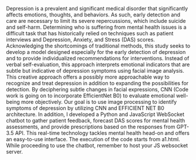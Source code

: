 Depression is a prevalent and significant medical disorder that significantly affects emotions,  thoughts, and behaviors. As such, early detection and care are necessary to limit its severe repercussions, which include suicide and self-harm. 
Determining who is suffering from mental health issues is a difficult task that has historically relied on techniques such as patient interviews and Depression, Anxiety, and Stress (DAS) scores.
Acknowledging the shortcomings of traditional methods, this study seeks to develop a model designed especially for the early detection of depression and to provide individualized recommendations for interventions. 
Instead of verbal self-evaluation, this approach interprets emotional indicators that are subtle but indicative of depression symptoms using facial image analysis.  
This creative approach offers a possibly more approachable way to recognize and treat depression in addition to expanding the possibilities for detection. 
By deciphering subtle changes in facial expressions, CNN (Code work is going on to incorporate EfficientNet B0) to evaluate emotional well-being more objectively. 
Our goal is to use image processing to identify symptoms of depression by utilizing CNN and EFFICIENT NET B0 architecture. 
In addition, I developed a Python and JavaScript WebSocket chatbot to gather patient feedback, forecast DAS scores for mental health assessments, and provide prescriptions based on the responses from GPT-3.5 API. This real-time technology tackles mental health head-on and offers an easy-to-use interface.
The execution of the code starts from a1.html. While proceeding to use the chatbot, remember to host your JS websocket server.

